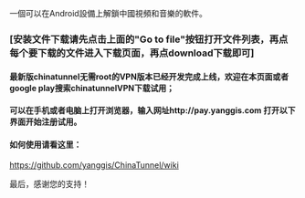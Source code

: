 一個可以在Android設備上解鎖中國視頻和音樂的軟件。

### [安装文件下载请先点击上面的"Go to file"按钮打开文件列表，再点每个要下载的文件进入下载页面，再点download下载即可]
#### 最新版chinatunnel无需root的VPN版本已经开发完成上线，欢迎在本页面或者google play搜索chinatunnelVPN下载试用；

#### 可以在手机或者电脑上打开浏览器，输入网址http://pay.yanggis.com   打开以下界面开始注册试用。

#### 如何使用请看这里：
https://github.com/yanggis/ChinaTunnel/wiki

最后，感谢您的支持！
